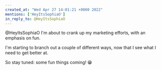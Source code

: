 ```yaml
---
created_at: "Wed Apr 27 14:01:21 +0000 2022"
mentions: ['HeyItsSophiaO']
in_reply_to: @HeyItsSophiaO
---
```


@HeyItsSophiaO I'm about to crank up my marketing efforts, with an emphasis on fun. 

I'm starting to branch out a couple of different ways, now that I see what I need to get better at. 

So stay tuned: some fun things coming! 😁